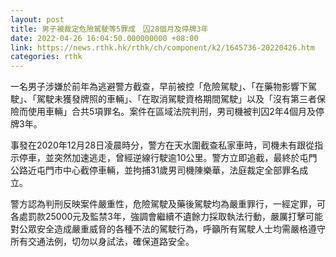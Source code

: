 ```yaml
---
layout: post
title: 男子被裁定危險駕駛等5罪成　囚28個月及停牌3年
date: 2022-04-26 16:04:50.000000000 +08:00
link: https://news.rthk.hk/rthk/ch/component/k2/1645736-20220426.htm
categories: rthk
---
```


一名男子涉嫌於前年為逃避警方截查，早前被控「危險駕駛」、「在藥物影響下駕駛」、「駕駛未獲發牌照的車輛」、「在取消駕駛資格期間駕駛」以及「沒有第三者保險而使用車輛」合共5項罪名。案件在區域法院判刑，男司機被判囚2年4個月及停牌3年。

事發在2020年12月28日凌晨時分，警方在天水圍截查私家車時，司機未有跟從指示停車，並突然加速逃走，曾經逆線行駛逾10公里。警方立即追截，最終於屯門公路近屯門市中心截停車輛，並拘捕31歲男司機陳樂華，法庭裁定全部罪名成立。

警方認為判刑反映案件嚴重性，危險駕駛及藥後駕駛均為嚴重罪行，一經定罪，可各處罰款25000元及監禁3年，強調會繼續不遺餘力採取執法行動，嚴厲打擊可能對公眾安全造成嚴重威脅的各種不法的駕駛行為，呼籲所有駕駛人士均需嚴格遵守所有交通法例，切勿以身試法，確保道路安全。
